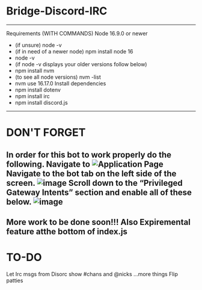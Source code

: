 # Bridge-Discord-IRC
-----------------------------------
Requirements (WITH COMMANDS)
Node 16.9.0 or newer 
  - (if unsure) node -v
  - (if in need of a newer node) npm install node 16
  - node -v
  - (if node -v displays your older versions follow below)
  - npm install nvm
  - (to see all node versions) nvm -list
  - nvm use 16.17.0
Install dependencies
  - npm install dotenv
  - npm install irc
  - npm install discord.js
------------------------------------
# DON'T FORGET
In order for this bot to work properly do the following.
Navigate to ![Application Page](https://discord.com/developers/applications)
Navigate to the bot tab on the left side of the screen.
![image](https://user-images.githubusercontent.com/57972505/189520046-7dcb0a7d-a82f-4425-b147-b15e715a0e73.png)
Scroll down to the “Privileged Gateway Intents” section and enable all of these below.
![image](https://user-images.githubusercontent.com/57972505/189520000-69128cae-6944-4a79-9a93-691b711e0179.png)
------------------------------------
More work to be done soon!!!
Also Expiremental feature atthe bottom of index.js
------------------------------------
# TO-DO
Let Irc msgs from Disorc show #chans and @nicks
...more things
Flip patties
